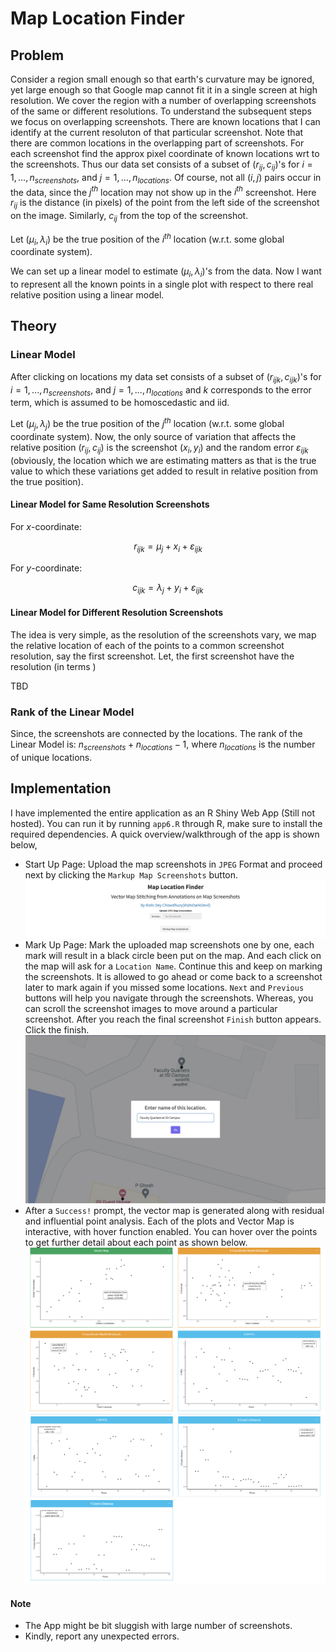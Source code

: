 # Map Location Finder

## Problem
Consider a region small enough so that earth's curvature may be ignored, yet large enough so that Google map cannot fit it in a single screen at high resolution. We cover the region with a number of overlapping screenshots of the same or different resolutions. To understand the subsequent steps we focus on overlapping screenshots. There are known locations that I can identify at the current resoluton of that particular screenshot. Note that there are common locations in the overlapping part of screenshots. For each screenshot find the approx pixel coordinate of known locations wrt to the screenshots. Thus our data set consists of a subset of $(r_{ij},c_{ij})$'s for $i=1,...,n_{screenshots}$, and $j=1,...,n_{locations}$. Of course, not all $(i,j)$ pairs occur in the data, since the $j^{th}$ location may not show up in the $i^{th}$ screenshot. Here $r_{ij}$ is the distance (in pixels) of the point from the left side of the screenshot on the image. Similarly, $c_{ij}$ from the top of the screenshot.

Let $(\mu_i,\lambda_i)$ be the true position of the $i^{th}$ location (w.r.t. some global coordinate system).

We can set up a linear model to estimate $(\mu_i,\lambda_i)$'s from the data.  Now I want to represent all the known points in a single plot with respect to there real relative position using a linear model.

## Theory

### Linear Model

After clicking on locations my data set consists of a subset of $(r_{ijk},c_{ijk})$'s for $i=1,...,n_{screenshots}$, and $j=1,...,n_{locations}$ and $k$ corresponds to the error term, which is assumed to be homoscedastic and iid.

Let $(\mu_j,\lambda_j)$ be the true position of the $j^{th}$ location (w.r.t. some global coordinate system). Now, the only source of variation that affects the relative position $(r_{ij}, c_{ij})$ is the screenshot $(x_i, y_i)$ and the random error $\varepsilon_{ijk}$ (obviously, the location which we are estimating matters as that is the true value to which these variations get added to result in relative position from the true position). 

#### Linear Model for Same Resolution Screenshots

For $x$-coordinate:

$$
r_{ijk} = \mu_j + x_i + \varepsilon_{ijk}
$$

For $y$-coordinate:

$$
c_{ijk} = \lambda_j + y_i + \varepsilon_{ijk}
$$

#### Linear Model for Different Resolution Screenshots

The idea is very simple, as the resolution of the screenshots vary, we map the relative location of each of the points to a common screenshot resolution, say the first screenshot. Let, the first screenshot have the resolution (in terms )

TBD

### Rank of the Linear Model

Since, the screenshots are connected by the locations. The rank of the Linear Model is: $n_{screenshots} + n_{locations} - 1$, where $n_{locations}$ is the number of unique locations.

## Implementation

I have implemented the entire application as an R Shiny Web App (Still not hosted). You can run it by running `app6.R` through R, make sure to install the required dependencies. A quick overview/walkthrough of the app is shown below,
- Start Up Page: Upload the map screenshots in `JPEG` Format and proceed next by clicking the `Markup Map Screenshots` button.
![Intro Page](App-Images/IntroPage.png)
- Mark Up Page: Mark the uploaded map screenshots one by one, each mark will result in a black circle been put on the map. And each click on the map will ask for a `Location Name`. Continue this and keep on marking the screenshots. It is allowed to go ahead or come back to a screenshot later to mark again if you missed some locations. `Next` and `Previous` buttons will help you navigate through the screenshots. Whereas, you can scroll the screenshot images to move around a particular screenshot. After you reach the final screenshot `Finish` button appears. Click the finish.
![Markup Page](App-Images/MarkLocation.png)
- After a `Success!` prompt, the vector map is generated along with residual and influential point analysis. Each of the plots and Vector Map is interactive, with hover function enabled. You can hover over the points to get further detail about each point as shown below.
![Result1 Page](App-Images/Result11.png)
![Result2 Page](App-Images/Result12.png)

#### Note
- The App might be bit sluggish with large number of screenshots.
- Kindly, report any unexpected errors.
